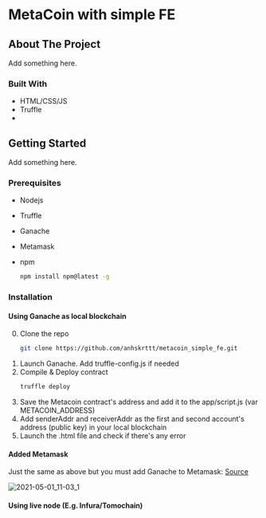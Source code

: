 # MetaCoin with simple FE

<!-- ABOUT THE PROJECT -->

## About The Project

Add something here.

### Built With

- HTML/CSS/JS
- Truffle
- 

<!-- GETTING STARTED -->

## Getting Started

Add something here.

### Prerequisites

- Nodejs
- Truffle
- Ganache
- Metamask

- npm
  ```sh
  npm install npm@latest -g
  ```

### Installation

#### Using Ganache as local blockchain

0. Clone the repo
   ```sh
   git clone https://github.com/anhskrttt/metacoin_simple_fe.git
   ```
1. Launch Ganache. Add truffle-config.js if needed
2. Compile & Deploy contract
   ```sh
   truffle deploy
   ```
3. Save the Metacoin contract's address and add it to the app/script.js (var METACOIN_ADDRESS)
4. Add senderAddr and receiverAddr as the first and second account's address (public key) in your local blockchain
5. Launch the .html file and check if there's any error

#### Added Metamask

Just the same as above but you must add Ganache to Metamask: [Source](https://dapp-world.com/blogs/01/how-to-connect-ganache-with-metamask-and-deploy-smart-contracts-on-remix-without-1619847868947#:~:text=Connection%20of%20Ganache%20with%20Metamask%20%3A&text=Open%20Metamask%20and%20go%20to,ID%20for%20ganache%20is%201337.)

![2021-05-01_11-03_1](https://user-images.githubusercontent.com/41201391/161360766-c18dd9dd-b488-4a84-b4f1-e9300891b314.png)


#### Using live node (E.g. Infura/Tomochain)